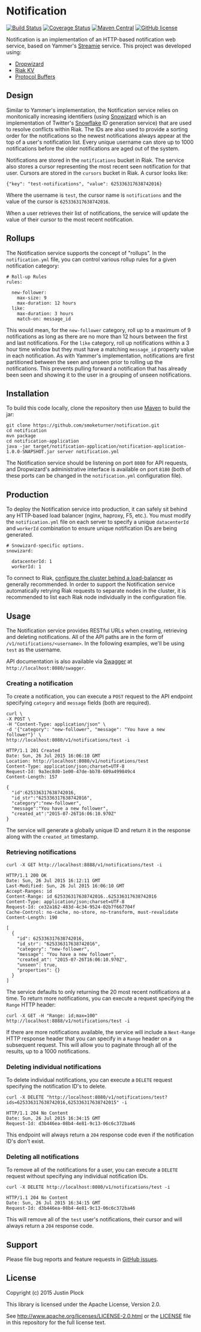 Notification
============
[![Build Status](https://travis-ci.org/smoketurner/notification.svg?branch=master)](https://travis-ci.org/smoketurner/notification)
[![Coverage Status](https://coveralls.io/repos/smoketurner/notification/badge.svg)](https://coveralls.io/r/smoketurner/notification)
[![Maven Central](https://img.shields.io/maven-central/v/com.smoketurner.notification/notification-parent.svg?style=flat-square)](https://maven-badges.herokuapp.com/maven-central/com.smoketurner.notification/notification-parent/)
[![GitHub license](https://img.shields.io/github/license/smoketurner/notification.svg?style=flat-square)](https://github.com/smoketurner/notification/tree/master)

Notification is an implementation of an HTTP-based notification web service, based on Yammer's [Streamie](http://basho.com/posts/business/riak-and-scala-at-yammer/) service. This project was developed using:

- [Dropwizard](http://dropwizard.io)
- [Riak KV](http://basho.com/products/riak-kv/)
- [Protocol Buffers](https://developers.google.com/protocol-buffers/)

Design
------
Similar to Yammer's implementation, the Notification service relies on monitonically increasing identifiers (using [Snowizard](https://github.com/GeneralElectric/snowizard) which is an implementation of Twitter's [Snowflake](https://github.com/twitter/snowflake/releases/tag/snowflake-2010) ID generation service) that are used to resolve conflicts within Riak. The IDs are also used to provide a sorting order for the notifications so the newest notifications always appear at the top of a user's notification list. Every unique username can store up to 1000 notifications before the older notifications are aged out of the system.

Notifications are stored in the `notifications` bucket in Riak. The service also stores a cursor representing the most recent seen notification for that user. Cursors are stored in the `cursors` bucket in Riak. A cursor looks like:

```
{"key": "test-notifications", "value": 625336317638742016}
```

Where the username is `test`, the cursor name is `notifications` and the value of the cursor is `625336317638742016`.

When a user retrieves their list of notifications, the service will update the value of their cursor to the most recent notification.

Rollups
-------
The Notification service supports the concept of "rollups". In the `notification.yml` file, you can control various rollup rules for a given notification category:

```
# Roll-up Rules
rules:

  new-follower:
    max-size: 9
    max-duration: 12 hours
  like:
    max-duration: 3 hours
    match-on: message_id
```

This would mean, for the `new-follower` category, roll up to a maximum of 9 notifications as long as there are no more than 12 hours between the first and last notifications. For the `like` category, roll up notifications within a 3 hour time window but they must have a matching `message_id` property value in each notification. As with Yammer's implementation, notifications are first partitioned between the seen and unseen prior to rolling up the notifications. This prevents pulling forward a notification that has already been seen and showing it to the user in a grouping of unseen notifications.

Installation
------------
To build this code locally, clone the repository then use [Maven](https://maven.apache.org/guides/getting-started/maven-in-five-minutes.html) to build the jar:
```
git clone https://github.com/smoketurner/notification.git
cd notification
mvn package
cd notification-application
java -jar target/notification-application/notification-application-1.0.0-SNAPSHOT.jar server notification.yml
```

The Notification service should be listening on port `8080` for API requests, and Dropwizard's administrative interface is available on port `8180` (both of these ports can be changed in the `notification.yml` configuration file).

Production
----------
To deploy the Notification service into production, it can safely sit behind any HTTP-based load balancer (nginx, haproxy, F5, etc.). You must modify the `notification.yml` file on each server to specify a unique `datacenterId` and `workerId` combination to ensure unique notification IDs are being generated.

```
# Snowizard-specific options.
snowizard:

  datacenterId: 1
  workerId: 1
```

To connect to Riak, [configure the cluster behind a load-balancer](http://docs.basho.com/riak/latest/ops/advanced/configs/load-balancing-proxy/) as generally recommended. In order to support the Notification service automatically retrying Riak requests to separate nodes in the cluster, it is recommended to list each Riak node individually in the configuration file.

Usage
-----
The Notification service provides RESTful URLs when creating, retrieving and deleting notifications. All of the API paths are in the form of `/v1/notifications/<username>`. In the following examples, we'll be using `test` as the username.

API documentation is also available via [Swagger](http://swagger.io) at `http://localhost:8080/swagger`.

### Creating a notification

To create a notification, you can execute a `POST` request to the API endpoint specifying `category` and `message` fields (both are required).

```
curl \
-X POST \
-H "Content-Type: application/json" \
-d '{"category": "new-follower", "message": "You have a new follower"}' \
http://localhost:8080/v1/notifications/test -i

HTTP/1.1 201 Created
Date: Sun, 26 Jul 2015 16:06:10 GMT
Location: http://localhost:8080/v1/notifications/test
Content-Type: application/json;charset=UTF-8
Request-Id: 9a3ec8d0-1e00-47de-bb78-609a499849c4
Content-Length: 157

{
  "id":625336317638742016,
  "id_str":"625336317638742016",
  "category":"new-follower",
  "message":"You have a new follower",
  "created_at":"2015-07-26T16:06:10.970Z"
}
```

The service will generate a globally unique ID and return it in the response along with the `created_at` timestamp.

### Retrieving notifications

```
curl -X GET http://localhost:8888/v1/notifications/test -i

HTTP/1.1 200 OK
Date: Sun, 26 Jul 2015 16:12:11 GMT
Last-Modified: Sun, 26 Jul 2015 16:06:10 GMT
Accept-Ranges: id
Content-Range: id 625336317638742016..625336317638742016
Content-Type: application/json;charset=UTF-8
Request-Id: ce32a162-483d-4c34-9524-02b7f667704f
Cache-Control: no-cache, no-store, no-transform, must-revalidate
Content-Length: 190

[
  {
    "id": 625336317638742016,
    "id_str": "625336317638742016",
    "category": "new-follower",
    "message": "You have a new follower",
    "created_at": "2015-07-26T16:06:10.970Z",
    "unseen": true,
    "properties": {}
  }
]
```

The service defaults to only returning the 20 most recent notifications at a time. To return more notifications, you can execute a request specifying the `Range` HTTP header:

```
curl -X GET -H "Range: id;max=100" http://localhost:8888/v1/notifications/test -i
```

If there are more notifications available, the service will include a `Next-Range` HTTP response header that you can specify in a `Range` header on a subsequent request. This will allow you to paginate through all of the results, up to a 1000 notifications.

### Deleting individual notifications

To delete individual notifications, you can execute a `DELETE` request specifying the notification ID's to delete.

```
curl -X DELETE "http://localhost:8080/v1/notifications/test?ids=625336317638742016,625336317638742015" -i

HTTP/1.1 204 No Content
Date: Sun, 26 Jul 2015 16:34:15 GMT
Request-Id: d3b446ea-08b4-4e81-9c13-06c6c372ba46
```

This endpoint will always return a `204` response code even if the notification ID's don't exist.

### Deleting all notifications

To remove all of the notifications for a user, you can execute a `DELETE` request without specifying any individual notification IDs.

```
curl -X DELETE http://localhost:8080/v1/notifications/test -i

HTTP/1.1 204 No Content
Date: Sun, 26 Jul 2015 16:34:15 GMT
Request-Id: d3b446ea-08b4-4e81-9c13-06c6c372ba46
```

This will remove all of the `test` user's notifications, their cursor and will always return a `204` response code.

Support
-------

Please file bug reports and feature requests in [GitHub issues](https://github.com/smoketurner/notification/issues).


License
-------

Copyright (c) 2015 Justin Plock

This library is licensed under the Apache License, Version 2.0.

See http://www.apache.org/licenses/LICENSE-2.0.html or the [LICENSE](LICENSE) file in this repository for the full license text.
